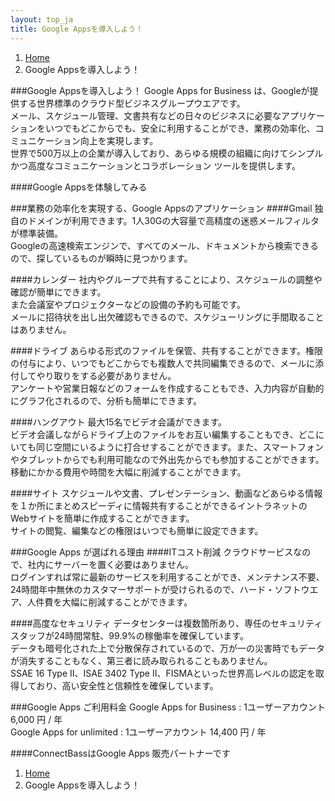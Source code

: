 ```yaml
---
layout: top_ja
title: Google Appsを導入しよう！
---
```


<ol class="breadcrumb">
  <li><a href="/">Home</a></li>
  <li class="active">Google Appsを導入しよう！</li>
</ol>


###Google Appsを導入しよう！
Google Apps for Business は、Googleが提供する世界標準のクラウド型ビジネスグループウエアです。  
メール、スケジュール管理、文書共有などの日々のビジネスに必要なアプリケーションをいつでもどこからでも、安全に利用することができ、業務の効率化、コミュニケーション向上を実現します。  
世界で500万以上の企業が導入しており、あらゆる規模の組織に向けてシンプルかつ高度なコミュニケーションとコラボレーション ツールを提供します。

####Google Appsを体験してみる

###業務の効率化を実現する、Google Appsのアプリケーション
####Gmail
独自のドメインが利用できます。1人30Gの大容量で高精度の迷惑メールフィルタが標準装備。  
Googleの高速検索エンジンで、すべてのメール、ドキュメントから検索できるので、探しているものが瞬時に見つかります。

####カレンダー
社内やグループで共有することにより、スケジュールの調整や確認が簡単にできます。  
また会議室やプロジェクターなどの設備の予約も可能です。  
メールに招待状を出し出欠確認もできるので、スケジューリングに手間取ることはありません。

####ドライブ
あらゆる形式のファイルを保管、共有することができます。権限の付与により、いつでもどこからでも複数人で共同編集できるので、メールに添付してやり取りをする必要がありません。  
アンケートや営業日報などのフォームを作成することもでき、入力内容が自動的にグラフ化されるので、分析も簡単にできます。

####ハングアウト
最大15名でビデオ会議ができます。  
ビデオ会議しながらドライブ上のファイルをお互い編集することもでき、どこにいても同じ空間にいるように打合せすることができます。また、スマートフォンやタブレットからでも利用可能なので外出先からでも参加することができます。  
移動にかかる費用や時間を大幅に削減することができます。

####サイト
スケジュールや文書、プレゼンテーション、動画などあらゆる情報を１か所にまとめスピーディに情報共有することができるイントラネットのWebサイトを簡単に作成することができます。  
サイトの閲覧、編集などの権限はいつでも簡単に設定できます。



###Google Apps が選ばれる理由
####ITコスト削減
クラウドサービスなので、社内にサーバーを置く必要はありません。  
ログインすれば常に最新のサービスを利用することができ、メンテナンス不要、24時間年中無休のカスタマーサポートが受けられるので、ハード・ソフトウエア、人件費を大幅に削減することができます。

####高度なセキュリティ
データセンターは複数箇所あり、専任のセキュリティスタッフが24時間常駐、99.9%の稼働率を確保しています。  
データも暗号化された上で分散保存されているので、万が一の災害時でもデータが消失することもなく、第三者に読み取られることもありません。  
SSAE 16 Type II、ISAE 3402 Type II、FISMAといった世界高レベルの認定を取得しており、高い安全性と信頼性を確保しています。


###Google Apps ご利用料金
Google Apps for Business : 1ユーザーアカウント 6,000 円 / 年  
Google Apps for unlimited : 1ユーザーアカウント 14,400 円 / 年

####ConnectBassはGoogle Apps 販売パートナーです


<ol class="breadcrumb">
  <li><a href="/">Home</a></li>
  <li class="active">Google Appsを導入しよう！</li>
</ol>
